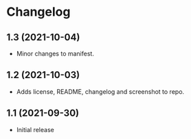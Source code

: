 # Changelog

## 1.3 (2021-10-04)

- Minor changes to manifest.

## 1.2 (2021-10-03)

- Adds license, README, changelog and screenshot to repo.

## 1.1 (2021-09-30)

- Initial release

